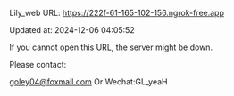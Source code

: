 Lily_web URL: https://222f-61-165-102-156.ngrok-free.app

Updated at: 2024-12-06 04:05:52

If you cannot open this URL, the server might be down.

Please contact: 

goley04@foxmail.com Or Wechat:GL_yeaH